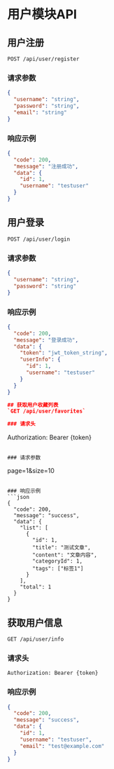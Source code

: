# 用户模块API

## 用户注册
`POST /api/user/register`

### 请求参数
```json
{
  "username": "string",
  "password": "string",
  "email": "string"
}
```

### 响应示例
```json
{
  "code": 200,
  "message": "注册成功",
  "data": {
    "id": 1,
    "username": "testuser"
  }
}
```

## 用户登录
`POST /api/user/login`

### 请求参数
```json
{
  "username": "string",
  "password": "string"
}
```

### 响应示例
```json
{
  "code": 200,
  "message": "登录成功",
  "data": {
    "token": "jwt_token_string",
    "userInfo": {
      "id": 1,
      "username": "testuser"
    }
  }
}

## 获取用户收藏列表
`GET /api/user/favorites`

### 请求头
```
Authorization: Bearer {token}
```

### 请求参数
```
page=1&size=10
```

### 响应示例
```json
{
  "code": 200,
  "message": "success",
  "data": {
    "list": [
      {
        "id": 1,
        "title": "测试文章",
        "content": "文章内容",
        "categoryId": 1,
        "tags": ["标签1"]
      }
    ],
    "total": 1
  }
}
```

## 获取用户信息
`GET /api/user/info`

### 请求头
```
Authorization: Bearer {token}
```

### 响应示例
```json
{
  "code": 200,
  "message": "success",
  "data": {
    "id": 1,
    "username": "testuser",
    "email": "test@example.com"
  }
}
```